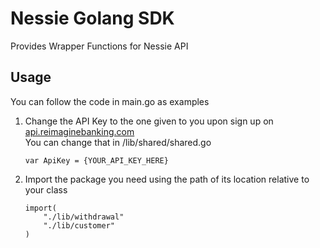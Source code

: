 # Nessie Golang SDK
Provides Wrapper Functions for Nessie API

## Usage
You can follow the code in main.go as examples

1. Change the API Key to the one given to you upon sign up on [api.reimaginebanking.com](http://api.reimaginebanking.com/ "Title")  
	You can change that in /lib/shared/shared.go 
	````
	var ApiKey = {YOUR_API_KEY_HERE}
	````

2. Import the package you need using the path of its location relative to your class
	````
	import(
    	"./lib/withdrawal"
    	"./lib/customer"
	)
	````
